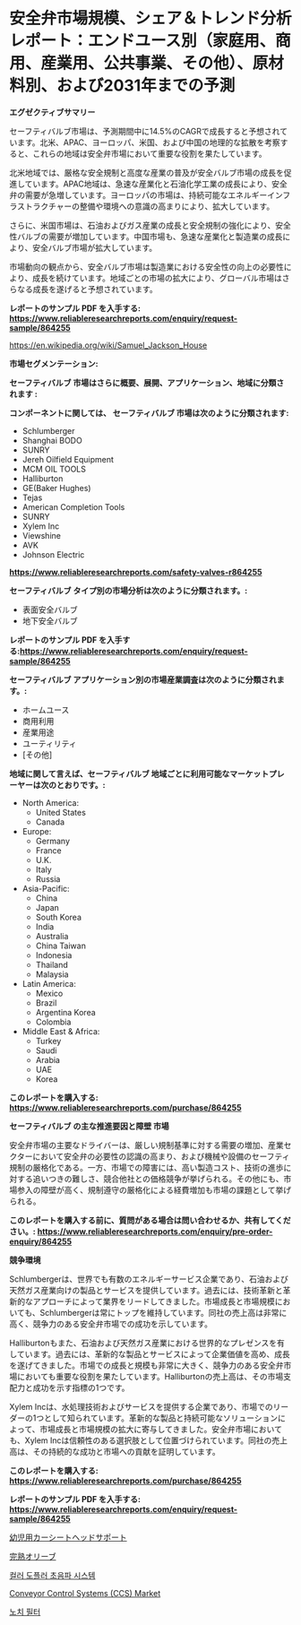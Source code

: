 <p><h1>安全弁市場規模、シェア＆トレンド分析レポート：エンドユース別（家庭用、商用、産業用、公共事業、その他）、原材料別、および2031年までの予測</h1></p><p><strong>エグゼクティブサマリー</strong></p>
<p><p>セーフティバルブ市場は、予測期間中に14.5%のCAGRで成長すると予想されています。北米、APAC、ヨーロッパ、米国、および中国の地理的な拡散を考察すると、これらの地域は安全弁市場において重要な役割を果たしています。</p><p>北米地域では、厳格な安全規制と高度な産業の普及が安全バルブ市場の成長を促進しています。APAC地域は、急速な産業化と石油化学工業の成長により、安全弁の需要が急増しています。ヨーロッパの市場は、持続可能なエネルギーインフラストラクチャーの整備や環境への意識の高まりにより、拡大しています。</p><p>さらに、米国市場は、石油およびガス産業の成長と安全規制の強化により、安全性バルブの需要が増加しています。中国市場も、急速な産業化と製造業の成長により、安全バルブ市場が拡大しています。</p><p>市場動向の観点から、安全バルブ市場は製造業における安全性の向上の必要性により、成長を続けています。地域ごとの市場の拡大により、グローバル市場はさらなる成長を遂げると予想されています。</p></p>
<p><strong>レポートのサンプル PDF を入手する: <a href="https://www.reliableresearchreports.com/enquiry/request-sample/864255">https://www.reliableresearchreports.com/enquiry/request-sample/864255</a></strong></p>
<p><a href="https://en.wikipedia.org/wiki/Samuel_Jackson_House">https://en.wikipedia.org/wiki/Samuel_Jackson_House</a></p>
<p><strong>市場セグメンテーション:</strong></p>
<p><strong> セーフティバルブ 市場はさらに概要、展開、アプリケーション、地域に分類されます :</strong></p>
<p><strong>コンポーネントに関しては、 セーフティバルブ 市場は次のように分類されます:</strong></p>
<p><ul><li>Schlumberger</li><li>Shanghai BODO</li><li>SUNRY</li><li>Jereh Oilfield Equipment</li><li>MCM OIL TOOLS</li><li>Halliburton</li><li>GE(Baker Hughes)</li><li>Tejas</li><li>American Completion Tools</li><li>SUNRY</li><li>Xylem Inc</li><li>Viewshine</li><li>AVK</li><li>Johnson Electric</li></ul></p>
<p><strong><a href="https://www.reliableresearchreports.com/safety-valves-r864255">https://www.reliableresearchreports.com/safety-valves-r864255</a></strong></p>
<p><strong> セーフティバルブ タイプ別の市場分析は次のように分類されます。:</strong></p>
<p><ul><li>表面安全バルブ</li><li>地下安全バルブ</li></ul></p>
<p><strong>レポートのサンプル PDF を入手する:<a href="https://www.reliableresearchreports.com/enquiry/request-sample/864255">https://www.reliableresearchreports.com/enquiry/request-sample/864255</a></strong></p>
<p><strong> セーフティバルブ アプリケーション別の市場産業調査は次のように分類されます。:</strong></p>
<p><ul><li>ホームユース</li><li>商用利用</li><li>産業用途</li><li>ユーティリティ</li><li>[その他]</li></ul></p>
<p><strong>地域に関して言えば、セーフティバルブ 地域ごとに利用可能なマーケットプレーヤーは次のとおりです。:</strong></p>
<p><ul>
    <li>
        North America:
        <ul>
            <li>United States</li>
            <li>Canada</li>
        </ul>
    </li>
    <li>
        Europe:
        <ul>
            <li>Germany</li>
            <li>France</li>
            <li>U.K.</li>
            <li>Italy</li>
            <li>Russia</li>
        </ul>
    </li>
    <li>
        Asia-Pacific:
        <ul>
            <li>China</li>
            <li>Japan</li>
            <li>South Korea</li>
            <li>India</li>
            <li>Australia</li>
            <li>China Taiwan</li>
            <li>Indonesia</li>
            <li>Thailand</li>
            <li>Malaysia</li>
        </ul>
    </li>
    <li>
        Latin America:
        <ul>
            <li>Mexico</li>
            <li>Brazil</li>
            <li>Argentina Korea</li>
            <li>Colombia</li>
        </ul>
    </li>
    <li>
        Middle East & Africa:
        <ul>
            <li>Turkey</li>
            <li>Saudi</li>
            <li>Arabia</li>
            <li>UAE</li>
            <li>Korea</li>
        </ul>
    </li>
    </ul></p>
<p><strong>このレポートを購入する: <a href="https://www.reliableresearchreports.com/purchase/864255">https://www.reliableresearchreports.com/purchase/864255</a></strong></p>
<p><strong>セーフティバルブ の主な推進要因と障壁 市場</strong></p>
<p><p>安全弁市場の主要なドライバーは、厳しい規制基準に対する需要の増加、産業セクターにおいて安全弁の必要性の認識の高まり、および機械や設備のセーフティ規制の厳格化である。一方、市場での障害には、高い製造コスト、技術の進歩に対する追いつきの難しさ、競合他社との価格競争が挙げられる。その他にも、市場参入の障壁が高く、規制遵守の厳格化による経費増加も市場の課題として挙げられる。</p></p>
<p><strong>このレポートを購入する前に、質問がある場合は問い合わせるか、共有してください。: <a href="https://www.reliableresearchreports.com/enquiry/pre-order-enquiry/864255">https://www.reliableresearchreports.com/enquiry/pre-order-enquiry/864255</a></strong></p>
<p><strong>競争環境</strong></p>
<p><p>Schlumbergerは、世界でも有数のエネルギーサービス企業であり、石油および天然ガス産業向けの製品とサービスを提供しています。過去には、技術革新と革新的なアプローチによって業界をリードしてきました。市場成長と市場規模においても、Schlumbergerは常にトップを維持しています。同社の売上高は非常に高く、競争力のある安全弁市場での成功を示しています。</p><p>Halliburtonもまた、石油および天然ガス産業における世界的なプレゼンスを有しています。過去には、革新的な製品とサービスによって企業価値を高め、成長を遂げてきました。市場での成長と規模も非常に大きく、競争力のある安全弁市場においても重要な役割を果たしています。Halliburtonの売上高は、その市場支配力と成功を示す指標の1つです。</p><p>Xylem Incは、水処理技術およびサービスを提供する企業であり、市場でのリーダーの1つとして知られています。革新的な製品と持続可能なソリューションによって、市場成長と市場規模の拡大に寄与してきました。安全弁市場においても、Xylem Incは信頼性のある選択肢として位置づけられています。同社の売上高は、その持続的な成功と市場への貢献を証明しています。</p></p>
<p><strong>このレポートを購入する: <a href="https://www.reliableresearchreports.com/purchase/864255">https://www.reliableresearchreports.com/purchase/864255</a></strong></p>
<p><strong>レポートのサンプル PDF を入手する: <a href="https://www.reliableresearchreports.com/enquiry/request-sample/864255">https://www.reliableresearchreports.com/enquiry/request-sample/864255</a></strong><strong></strong></p>
<p><p><a href="https://github.com/TerrellConn/Market-Research-Report-List-2/blob/main/317936745460.md">幼児用カーシートヘッドサポート</a></p><p><a href="https://github.com/schmahlson/Market-Research-Report-List-3/blob/main/219513045459.md">完熟オリーブ</a></p><p><a href="https://github.com/LuckeyCorbin/Market-Research-Report-List-2/blob/main/293685557718.md">컬러 도플러 초음파 시스템</a></p><p><a href="https://github.com/obertPattersbG/Market-Research-Report-List-1/blob/main/conveyor-control-systems-ccs-market.md">Conveyor Control Systems (CCS) Market</a></p><p><a href="https://github.com/shampaakter36/Market-Research-Report-List-2/blob/main/734285957717.md">노치 필터</a></p></p>